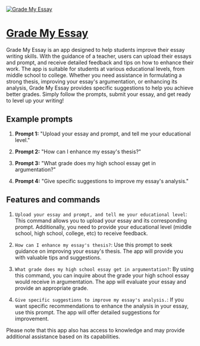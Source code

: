 [![Grade My Essay](https://files.oaiusercontent.com/file-vXbv9K8tIesHKbGykdC16KVS?se=2123-10-19T04%3A56%3A45Z&sp=r&sv=2021-08-06&sr=b&rscc=max-age%3D31536000%2C%20immutable&rscd=attachment%3B%20filename%3D68c2695b-4478-4175-aa53-0aca97cee3d1.png&sig=2Ou5XXUlbZ/KT2bHj5xSgI08Gj/%2B7YVJ2YahRAkyT2I%3D)](https://chat.openai.com/g/g-tTySeN8Fi-grade-my-essay)

# [Grade My Essay](https://chat.openai.com/g/g-tTySeN8Fi-grade-my-essay)

Grade My Essay is an app designed to help students improve their essay writing skills. With the guidance of a teacher, users can upload their essays and prompt, and receive detailed feedback and tips on how to enhance their work. The app is suitable for students at various educational levels, from middle school to college. Whether you need assistance in formulating a strong thesis, improving your essay's argumentation, or enhancing its analysis, Grade My Essay provides specific suggestions to help you achieve better grades. Simply follow the prompts, submit your essay, and get ready to level up your writing!

## Example prompts

1. **Prompt 1:** "Upload your essay and prompt, and tell me your educational level."

2. **Prompt 2:** "How can I enhance my essay's thesis?"

3. **Prompt 3:** "What grade does my high school essay get in argumentation?"

4. **Prompt 4:** "Give specific suggestions to improve my essay's analysis."

## Features and commands

1. `Upload your essay and prompt, and tell me your educational level`: This command allows you to upload your essay and its corresponding prompt. Additionally, you need to provide your educational level (middle school, high school, college, etc) to receive feedback.

2. `How can I enhance my essay's thesis?`: Use this prompt to seek guidance on improving your essay's thesis. The app will provide you with valuable tips and suggestions.

3. `What grade does my high school essay get in argumentation?`: By using this command, you can inquire about the grade your high school essay would receive in argumentation. The app will evaluate your essay and provide an appropriate grade.

4. `Give specific suggestions to improve my essay's analysis.`: If you want specific recommendations to enhance the analysis in your essay, use this prompt. The app will offer detailed suggestions for improvement.

Please note that this app also has access to knowledge and may provide additional assistance based on its capabilities.